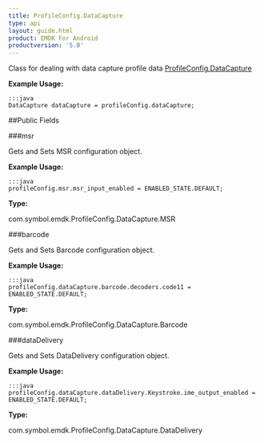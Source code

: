 ```yaml
---
title: ProfileConfig.DataCapture
type: api
layout: guide.html
product: EMDK For Android
productversion: '5.0'
---
```



Class for dealing with data capture profile data [ ProfileConfig.DataCapture](../ProfileConfig-DataCapture)
 
 

**Example Usage:**
	
	:::java	
	DataCapture dataCapture = profileConfig.dataCapture;


##Public Fields

###msr

Gets and Sets MSR configuration object.
 
 

**Example Usage:**
	
	:::java	
	profileConfig.msr.msr_input_enabled = ENABLED_STATE.DEFAULT;


**Type:**

com.symbol.emdk.ProfileConfig.DataCapture.MSR

###barcode

Gets and Sets Barcode configuration object.
 
 

**Example Usage:**
	
	:::java	
	profileConfig.dataCapture.barcode.decoders.code11 = ENABLED_STATE.DEFAULT;


**Type:**

com.symbol.emdk.ProfileConfig.DataCapture.Barcode

###dataDelivery

Gets and Sets DataDelivery configuration object.
 
 

**Example Usage:**
	
	:::java	
	profileConfig.dataCapture.dataDelivery.Keystroke.ime_output_enabled = ENABLED_STATE.DEFAULT;


**Type:**

com.symbol.emdk.ProfileConfig.DataCapture.DataDelivery


